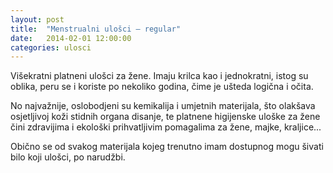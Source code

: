 ```yaml
---
layout: post
title:  "Menstrualni ulošci – regular"
date:   2014-02-01 12:00:00
categories: ulosci
---
```


Višekratni platneni ulošci za žene. Imaju krilca kao i jednokratni, istog su oblika, peru se i koriste po nekoliko godina, čime je ušteda logična i očita. 

No najvažnije, oslobodjeni su kemikalija i umjetnih materijala, što olakšava osjetljivoj koži stidnih organa disanje, te platnene higijenske uloške za žene čini zdravijima i ekološki prihvatljivim pomagalima za žene, majke, kraljice...

Obično se od svakog materijala kojeg trenutno imam dostupnog mogu šivati bilo koji ulošci, po narudžbi.
